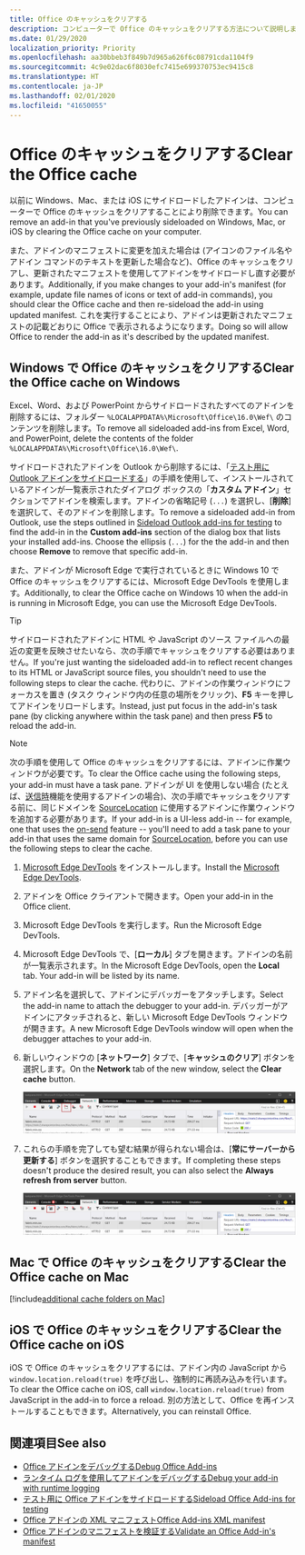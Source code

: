 ```yaml
---
title: Office のキャッシュをクリアする
description: コンピューターで Office のキャッシュをクリアする方法について説明します。
ms.date: 01/29/2020
localization_priority: Priority
ms.openlocfilehash: aa30bbeb3f849b7d965a626f6c08791cda1104f9
ms.sourcegitcommit: 4c9e02dac6f8030efc7415e699370753ec9415c8
ms.translationtype: HT
ms.contentlocale: ja-JP
ms.lasthandoff: 02/01/2020
ms.locfileid: "41650055"
---
```

# <a name="clear-the-office-cache"></a><span data-ttu-id="f3b4d-103">Office のキャッシュをクリアする</span><span class="sxs-lookup"><span data-stu-id="f3b4d-103">Clear the Office cache</span></span>

<span data-ttu-id="f3b4d-104">以前に Windows、Mac、または iOS にサイドロードしたアドインは、コンピューターで Office のキャッシュをクリアすることにより削除できます。</span><span class="sxs-lookup"><span data-stu-id="f3b4d-104">You can remove an add-in that you've previously sideloaded on Windows, Mac, or iOS by clearing the Office cache on your computer.</span></span> 

<span data-ttu-id="f3b4d-105">また、アドインのマニフェストに変更を加えた場合は (アイコンのファイル名やアドイン コマンドのテキストを更新した場合など)、Office のキャッシュをクリアし、更新されたマニフェストを使用してアドインをサイドロードし直す必要があります。</span><span class="sxs-lookup"><span data-stu-id="f3b4d-105">Additionally, if you make changes to your add-in's manifest (for example, update file names of icons or text of add-in commands), you should clear the Office cache and then re-sideload the add-in using updated manifest.</span></span> <span data-ttu-id="f3b4d-106">これを実行することにより、アドインは更新されたマニフェストの記載どおりに Office で表示されるようになります。</span><span class="sxs-lookup"><span data-stu-id="f3b4d-106">Doing so will allow Office to render the add-in as it's described by the updated manifest.</span></span>

## <a name="clear-the-office-cache-on-windows"></a><span data-ttu-id="f3b4d-107">Windows で Office のキャッシュをクリアする</span><span class="sxs-lookup"><span data-stu-id="f3b4d-107">Clear the Office cache on Windows</span></span>

<span data-ttu-id="f3b4d-108">Excel、Word、および PowerPoint からサイドロードされたすべてのアドインを削除するには、フォルダー `%LOCALAPPDATA%\Microsoft\Office\16.0\Wef\` のコンテンツを削除します。</span><span class="sxs-lookup"><span data-stu-id="f3b4d-108">To remove all sideloaded add-ins from Excel, Word, and PowerPoint, delete the contents of the folder `%LOCALAPPDATA%\Microsoft\Office\16.0\Wef\`.</span></span> 

<span data-ttu-id="f3b4d-109">サイドロードされたアドインを Outlook から削除するには、「[テスト用に Outlook アドインをサイドロードする](/outlook/add-ins/sideload-outlook-add-ins-for-testing)」の手順を使用して、インストールされているアドインが一覧表示されたダイアログ ボックスの「**カスタム アドイン**」セクションでアドインを検索します。アドインの省略記号 (`...`) を選択し、[**削除**] を選択して、そのアドインを削除します。</span><span class="sxs-lookup"><span data-stu-id="f3b4d-109">To remove a sideloaded add-in from Outlook, use the steps outlined in [Sideload Outlook add-ins for testing](/outlook/add-ins/sideload-outlook-add-ins-for-testing) to find the add-in in the **Custom add-ins** section of the dialog box that lists your installed add-ins. Choose the ellipsis (`...`) for the the add-in and then choose **Remove** to remove that specific add-in.</span></span>

<span data-ttu-id="f3b4d-110">また、アドインが Microsoft Edge で実行されているときに Windows 10 で Office のキャッシュをクリアするには、Microsoft Edge DevTools を使用します。</span><span class="sxs-lookup"><span data-stu-id="f3b4d-110">Additionally, to clear the Office cache on Windows 10 when the add-in is running in Microsoft Edge, you can use the Microsoft Edge DevTools.</span></span>

> [!TIP]
> <span data-ttu-id="f3b4d-111">サイドロードされたアドインに HTML や JavaScript のソース ファイルへの最近の変更を反映させたいなら、次の手順でキャッシュをクリアする必要はありません。</span><span class="sxs-lookup"><span data-stu-id="f3b4d-111">If you're just wanting the sideloaded add-in to reflect recent changes to its HTML or JavaScript source files, you shouldn't need to use the following steps to clear the cache.</span></span> <span data-ttu-id="f3b4d-112">代わりに、アドインの作業ウィンドウにフォーカスを置き (タスク ウィンドウ内の任意の場所をクリック)、**F5** キーを押してアドインをリロードします。</span><span class="sxs-lookup"><span data-stu-id="f3b4d-112">Instead, just put focus in the add-in's task pane (by clicking anywhere within the task pane) and then press **F5** to reload the add-in.</span></span> 

> [!NOTE]
> <span data-ttu-id="f3b4d-113">次の手順を使用して Office のキャッシュをクリアするには、アドインに作業ウィンドウが必要です。</span><span class="sxs-lookup"><span data-stu-id="f3b4d-113">To clear the Office cache using the following steps, your add-in must have a task pane.</span></span> <span data-ttu-id="f3b4d-114">アドインが UI を使用しない場合 (たとえば、[送信時](/outlook/add-ins/outlook-on-send-addins)機能を使用するアドインの場合)、次の手順でキャッシュをクリアする前に、同じドメインを [SourceLocation](../reference/manifest/sourcelocation.md) に使用するアドインに作業ウィンドウを追加する必要があります。</span><span class="sxs-lookup"><span data-stu-id="f3b4d-114">If your add-in is a UI-less add-in -- for example, one that uses the [on-send](/outlook/add-ins/outlook-on-send-addins) feature -- you'll need to add a task pane to your add-in that uses the same domain for [SourceLocation](../reference/manifest/sourcelocation.md), before you can use the following steps to clear the cache.</span></span>

1. <span data-ttu-id="f3b4d-115">[Microsoft Edge DevTools](https://www.microsoft.com/p/microsoft-edge-devtools-preview/9mzbfrmz0mnj) をインストールします。</span><span class="sxs-lookup"><span data-stu-id="f3b4d-115">Install the [Microsoft Edge DevTools](https://www.microsoft.com/p/microsoft-edge-devtools-preview/9mzbfrmz0mnj).</span></span>

2. <span data-ttu-id="f3b4d-116">アドインを Office クライアントで開きます。</span><span class="sxs-lookup"><span data-stu-id="f3b4d-116">Open your add-in in the Office client.</span></span>

3. <span data-ttu-id="f3b4d-117">Microsoft Edge DevTools を実行します。</span><span class="sxs-lookup"><span data-stu-id="f3b4d-117">Run the Microsoft Edge DevTools.</span></span>

4. <span data-ttu-id="f3b4d-118">Microsoft Edge DevTools で、[**ローカル**] タブを開きます。アドインの名前が一覧表示されます。</span><span class="sxs-lookup"><span data-stu-id="f3b4d-118">In the Microsoft Edge DevTools, open the **Local** tab. Your add-in will be listed by its name.</span></span>

5. <span data-ttu-id="f3b4d-119">アドイン名を選択して、アドインにデバッガーをアタッチします。</span><span class="sxs-lookup"><span data-stu-id="f3b4d-119">Select the add-in name to attach the debugger to your add-in.</span></span> <span data-ttu-id="f3b4d-120">デバッガーがアドインにアタッチされると、新しい Microsoft Edge DevTools ウィンドウが開きます。</span><span class="sxs-lookup"><span data-stu-id="f3b4d-120">A new Microsoft Edge DevTools window will open when the debugger attaches to your add-in.</span></span>

6. <span data-ttu-id="f3b4d-121">新しいウィンドウの [**ネットワーク**] タブで、[**キャッシュのクリア**] ボタンを選択します。</span><span class="sxs-lookup"><span data-stu-id="f3b4d-121">On the **Network** tab of the new window, select the **Clear cache** button.</span></span>

    ![[キャッシュのクリア] ボタンが強調表示された Microsoft Edge DevTools のスクリーンショット](../images/edge-devtools-clear-cache.png)

7. <span data-ttu-id="f3b4d-123">これらの手順を完了しても望む結果が得られない場合は、[**常にサーバーから更新する**] ボタンを選択することもできます。</span><span class="sxs-lookup"><span data-stu-id="f3b4d-123">If completing these steps doesn't produce the desired result, you can also select the **Always refresh from server** button.</span></span>

    ![[常にサーバーから更新する] ボタンが強調表示された Microsoft Edge DevTools のスクリーンショット](../images/edge-devtools-refresh-from-server.png)

## <a name="clear-the-office-cache-on-mac"></a><span data-ttu-id="f3b4d-125">Mac で Office のキャッシュをクリアする</span><span class="sxs-lookup"><span data-stu-id="f3b4d-125">Clear the Office cache on Mac</span></span>

[!include[additional cache folders on Mac](../includes/mac-cache-folders.md)]

##  <a name="clear-the-office-cache-on-ios"></a><span data-ttu-id="f3b4d-126">iOS で Office のキャッシュをクリアする</span><span class="sxs-lookup"><span data-stu-id="f3b4d-126">Clear the Office cache on iOS</span></span>

<span data-ttu-id="f3b4d-127">iOS で Office のキャッシュをクリアするには、アドイン内の JavaScript から `window.location.reload(true)` を呼び出し、強制的に再読み込みを行います。</span><span class="sxs-lookup"><span data-stu-id="f3b4d-127">To clear the Office cache on iOS, call `window.location.reload(true)` from JavaScript in the add-in to force a reload.</span></span> <span data-ttu-id="f3b4d-128">別の方法として、Office を再インストールすることもできます。</span><span class="sxs-lookup"><span data-stu-id="f3b4d-128">Alternatively, you can reinstall Office.</span></span>

## <a name="see-also"></a><span data-ttu-id="f3b4d-129">関連項目</span><span class="sxs-lookup"><span data-stu-id="f3b4d-129">See also</span></span>

- [<span data-ttu-id="f3b4d-130">Office アドインをデバッグする</span><span class="sxs-lookup"><span data-stu-id="f3b4d-130">Debug Office Add-ins</span></span>](debug-add-ins-using-f12-developer-tools-on-windows-10.md)
- [<span data-ttu-id="f3b4d-131">ランタイム ログを使用してアドインをデバッグする</span><span class="sxs-lookup"><span data-stu-id="f3b4d-131">Debug your add-in with runtime logging</span></span>](runtime-logging.md)
- [<span data-ttu-id="f3b4d-132">テスト用に Office アドインをサイドロードする</span><span class="sxs-lookup"><span data-stu-id="f3b4d-132">Sideload Office Add-ins for testing</span></span>](sideload-office-add-ins-for-testing.md)
- [<span data-ttu-id="f3b4d-133">Office アドインの XML マニフェスト</span><span class="sxs-lookup"><span data-stu-id="f3b4d-133">Office Add-ins XML manifest</span></span>](../develop/add-in-manifests.md)
- [<span data-ttu-id="f3b4d-134">Office アドインのマニフェストを検証する</span><span class="sxs-lookup"><span data-stu-id="f3b4d-134">Validate an Office Add-in's manifest</span></span>](troubleshoot-manifest.md)

